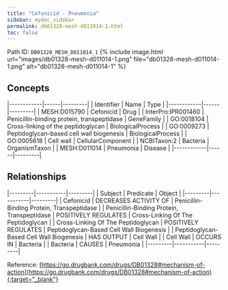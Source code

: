 ```yaml
---
title: "Cefonicid - Pneumonia"
sidebar: mydoc_sidebar
permalink: db01328-mesh-d011014-1.html
toc: false 
---
```



Path ID: `DB01328_MESH_D011014_1`
{% include image.html url="images/db01328-mesh-d011014-1.png" file="db01328-mesh-d011014-1.png" alt="db01328-mesh-d011014-1" %}

## Concepts

|------------|------|---------|
| Identifier | Name | Type    |
|------------|------|---------|
| MESH:D015790 | Cefonicid | Drug |
| InterPro:IPR001460 | Penicillin-binding protein, transpeptidase | GeneFamily |
| GO:0018104 | Cross-linking of the peptidoglycan | BiologicalProcess |
| GO:0009273 | Peptidoglycan-based cell wall biogenesis | BiologicalProcess |
| GO:0005618 | Cell wall | CellularComponent |
| NCBITaxon:2 | Bacteria | OrganismTaxon |
| MESH:D011014 | Pneumonia | Disease |
|------------|------|---------|

## Relationships

|---------|-----------|---------|
| Subject | Predicate | Object  |
|---------|-----------|---------|
| Cefonicid | DECREASES ACTIVITY OF | Penicillin-Binding Protein, Transpeptidase |
| Penicillin-Binding Protein, Transpeptidase | POSITIVELY REGULATES | Cross-Linking Of The Peptidoglycan |
| Cross-Linking Of The Peptidoglycan | POSITIVELY REGULATES | Peptidoglycan-Based Cell Wall Biogenesis |
| Peptidoglycan-Based Cell Wall Biogenesis | HAS OUTPUT | Cell Wall |
| Cell Wall | OCCURS IN | Bacteria |
| Bacteria | CAUSES | Pneumonia |
|---------|-----------|---------|

Reference: [https://go.drugbank.com/drugs/DB01328#mechanism-of-action](https://go.drugbank.com/drugs/DB01328#mechanism-of-action){:target="_blank"}